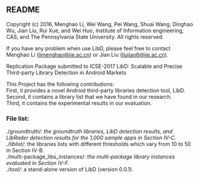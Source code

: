 README
------
Copyright (c) 2016, Menghao Li, Wei Wang, Pei Wang, Shuai Wang, Dinghao Wu, Jian Liu, Rui Xue, and Wei Huo, Institute of Information engineering, CAS, and The Pennsylvania State University. All rights reserved.

If you have any problem when use LibD, please feel free to contact Menghao Li (limenghao@iie.ac.cn) or Jian Liu (liujian6@iie.ac.cn). 

Replication Package submitted to ICSE-2017
LibD: Scalable and Precise Third-party Library Detection in Android Markets


This Project has the following contributions:  
First, it provides a novel Android third-party libraries detection tool, LibD.  
Second, it contains a library list that we have found in our research.  
Third, it contains the experimental results in our evaluation.   

### File list:  
./groundtruth/*: the groundtruth libraries, LibD detection results, and LibRader detection results for the 1,000 sample apps in Section IV-C.  
./liblist/*: the libraries lists with different thresholds which vary from 10 to 50 in Section IV-B.   
./multi-package_libs_instances/*: the multi-package library instances evaluated in Section IV-F.  
./tool/*: a stand-alone version of LibD (version 0.0.1).  
